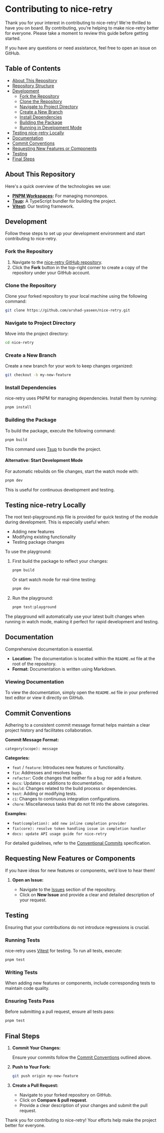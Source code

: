 # Contributing to nice-retry

Thank you for your interest in contributing to nice-retry! We're thrilled to have you on board. By contributing, you’re helping to make nice-retry better for everyone. Please take a moment to review this guide before getting started.

If you have any questions or need assistance, feel free to open an issue on GitHub.

## Table of Contents

- [About This Repository](#about-this-repository)
- [Repository Structure](#repository-structure)
- [Development](#development)
    - [Fork the Repository](#fork-the-repository)
    - [Clone the Repository](#clone-the-repository)
    - [Navigate to Project Directory](#navigate-to-project-directory)
    - [Create a New Branch](#create-a-new-branch)
    - [Install Dependencies](#install-dependencies)
    - [Building the Package](#building-the-package)
    - [Running in Development Mode](#running-in-development-mode)
- [Testing nice-retry Locally](#testing-nice-retry-locally)
- [Documentation](#documentation)
- [Commit Conventions](#commit-conventions)
- [Requesting New Features or Components](#requesting-new-features-or-components)
- [Testing](#testing)
- [Final Steps](#final-steps)

## About This Repository

Here's a quick overview of the technologies we use:

- **[PNPM Workspaces](https://pnpm.io/workspaces):** For managing monorepos.
- **[Tsup](https://tsup.egoist.dev/):** A TypeScript bundler for building the project.
- **[Vitest](https://vitest.dev):** Our testing framework.

## Development

Follow these steps to set up your development environment and start contributing to nice-retry.

### Fork the Repository

1. Navigate to the [nice-retry GitHub repository](https://github.com/arshad-yaseen/nice-retry).
2. Click the **Fork** button in the top-right corner to create a copy of the repository under your GitHub account.

### Clone the Repository

Clone your forked repository to your local machine using the following command:

```bash
git clone https://github.com/arshad-yaseen/nice-retry.git
```

### Navigate to Project Directory

Move into the project directory:

```bash
cd nice-retry
```

### Create a New Branch

Create a new branch for your work to keep changes organized:

```bash
git checkout -b my-new-feature
```

### Install Dependencies

nice-retry uses PNPM for managing dependencies. Install them by running:

```bash
pnpm install
```

### Building the Package

To build the package, execute the following command:

```bash
pnpm build
```

This command uses [Tsup](https://tsup.egoist.dev/) to bundle the project.

#### Alternative: Start Development Mode

For automatic rebuilds on file changes, start the watch mode with:

```bash
pnpm dev
```

This is useful for continuous development and testing.

## Testing nice-retry Locally

The root test-playground.mjs file is provided for quick testing of the module during development. This is especially useful when:

- Adding new features
- Modifying existing functionality
- Testing package changes

To use the playground:

1. First build the package to reflect your changes:

    ```bash
    pnpm build
    ```

    Or start watch mode for real-time testing:

    ```bash
    pnpm dev
    ```

2. Run the playground:

    ```bash
    pnpm test:playground
    ```

The playground will automatically use your latest built changes when running in watch mode, making it perfect for rapid development and testing.

## Documentation

Comprehensive documentation is essential.

- **Location:** The documentation is located within the `README.md` file at the root of the repository.
- **Format:** Documentation is written using Markdown.

### Viewing Documentation

To view the documentation, simply open the `README.md` file in your preferred text editor or view it directly on GitHub.

## Commit Conventions

Adhering to a consistent commit message format helps maintain a clear project history and facilitates collaboration.

**Commit Message Format:**

```plaintext
category(scope): message
```

**Categories:**

- `feat` / `feature`: Introduces new features or functionality.
- `fix`: Addresses and resolves bugs.
- `refactor`: Code changes that neither fix a bug nor add a feature.
- `docs`: Updates or additions to documentation.
- `build`: Changes related to the build process or dependencies.
- `test`: Adding or modifying tests.
- `ci`: Changes to continuous integration configurations.
- `chore`: Miscellaneous tasks that do not fit into the above categories.

**Examples:**

- `feat(completion): add new inline completion provider`
- `fix(core): resolve token handling issue in completion handler`
- `docs: update API usage guide for nice-retry`

For detailed guidelines, refer to the [Conventional Commits](https://www.conventionalcommits.org/) specification.

## Requesting New Features or Components

If you have ideas for new features or components, we’d love to hear them!

1. **Open an Issue:**

    - Navigate to the [Issues](https://github.com/arshad-yaseen/nice-retry/issues) section of the repository.
    - Click on **New Issue** and provide a clear and detailed description of your request.

## Testing

Ensuring that your contributions do not introduce regressions is crucial.

### Running Tests

nice-retry uses [Vitest](https://vitest.dev) for testing. To run all tests, execute:

```bash
pnpm test
```

### Writing Tests

When adding new features or components, include corresponding tests to maintain code quality.

### Ensuring Tests Pass

Before submitting a pull request, ensure all tests pass:

```bash
pnpm test
```

## Final Steps

1. **Commit Your Changes:**

    Ensure your commits follow the [Commit Conventions](#commit-conventions) outlined above.

2. **Push to Your Fork:**

    ```bash
    git push origin my-new-feature
    ```

3. **Create a Pull Request:**

    - Navigate to your forked repository on GitHub.
    - Click on **Compare & pull request**.
    - Provide a clear description of your changes and submit the pull request.

Thank you for contributing to nice-retry! Your efforts help make the project better for everyone.
